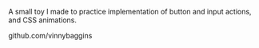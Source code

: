 A small toy I made to practice implementation of button and input actions, and CSS animations.

github.com/vinnybaggins

